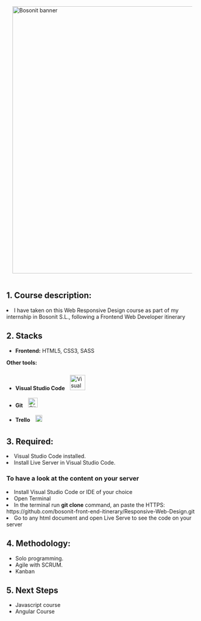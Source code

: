 <div style="heigth:auto; display:flex; flex-wrap: wrap; justify-content:center; padding:1rem">
<img style="width:700px"; src="file:///C:/Users/noa.trujillo/OneDrive%20-%20Bosonit/Documentos/bosonit-noa/fotos/bosonit-banner.png" alt="Bosonit banner"/>
</div>

<h2>1. Course description:</h2>
<li>I have taken on this Web Responsive Design course as part of my internship in Bosonit S.L., following a Frontend Web Developer itinerary</li>

<h2>2. Stacks</h2>

* **Frontend:**  HTML5, CSS3, SASS

**Other tools:**  
    
- **Visual Studio Code** <a href="https://github.com/" target="_blank"><img style="margin: 10px" src="https://code.visualstudio.com/assets/branding/app-icon.png" alt="Visual Studio Code" height="40" /></a>
- **Git** <a href="https://github.com/" target="_blank"><img style="margin: 10px" src="https://profilinator.rishav.dev/skills-assets/git-scm-icon.svg" alt="Git" height="25" /></a>                           
- **Trello** <a href="https://www.apachefriends.org/" target="_blank"><img style="margin: 10px" src="https://upload.wikimedia.org/wikipedia/commons/thumb/7/7a/Trello-logo-blue.svg/2560px-Trello-logo-blue.svg.png" alt="Trello" height="18" /></a>   

<h2>3. Required:</h2>
<li>Visual Studio Code installed.</li>
<li>Install Live Server in Visual Studio Code.</li>

<h3>To have a look at the content on your server</h3>
<li>Install Visual Studio Code or IDE of your choice</li>
<li>Open Terminal</li>
<li>In the terminal run <b>git clone</b> command, an paste the HTTPS: https://github.com/bosonit-front-end-itinerary/Responsive-Web-Design.git</li>
<li>Go to any html document and open Live Serve to see the code on your server</li>

<h2>4. Methodology:</h2>
<ul>
<li>Solo programming.</li>
<li>Agile with SCRUM.</li>
<li>Kanban</li>
</ul>

<h2>5. Next Steps</h2>
<ul>
<li>Javascript course</li>
<li>Angular Course</li>
</ul>
